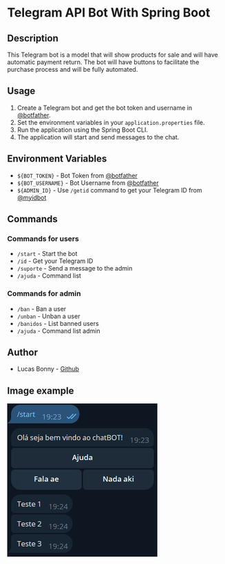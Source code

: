 # Telegram API Bot With Spring Boot

## Description

This Telegram bot is a model that will show products for sale and will have automatic payment return. The bot will have buttons to facilitate the purchase process and will be fully automated.

## Usage

1. Create a Telegram bot and get the bot token and username in [@botfather](https://t.me/botfather).
2. Set the environment variables in your ```application.properties``` file.
3. Run the application using the Spring Boot CLI.
4. The application will start and send messages to the chat.

## Environment Variables

* ```${BOT_TOKEN}``` - Bot Token from [@botfather](https://t.me/botfather)
* ```${BOT_USERNAME}``` - Bot Username from [@botfather](https://t.me/botfather)
* ```${ADMIN_ID}``` - Use ```/getid``` command to get your Telegram ID from [@myidbot](https://t.me/myidbot)

## Commands

### Commands for users

* ```/start``` - Start the bot
* ```/id``` - Get your Telegram ID
* ```/suporte``` - Send a message to the admin
* ```/ajuda``` - Command list

### Commands for admin

* ```/ban``` - Ban a user
* ```/unban``` - Unban a user
* ```/banidos``` - List banned users
* ```/ajuda``` - Command list admin

## Author

* Lucas Bonny - [Github](https://github.com/LucasBonny)

## Image example

![TelegramAPIBot Model](./assets/model.jpg)